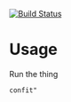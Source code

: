 [![Build Status](https://travis-ci.org/yogevyuval/confit.svg?branch=master)](https://travis-ci.org/yogevyuval/confit)


# Usage

Run the thing

```
confit"
```
